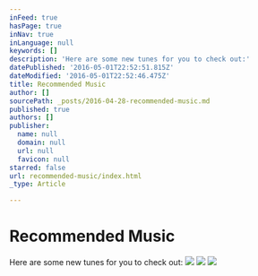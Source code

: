 ```yaml
---
inFeed: true
hasPage: true
inNav: true
inLanguage: null
keywords: []
description: 'Here are some new tunes for you to check out:'
datePublished: '2016-05-01T22:52:51.815Z'
dateModified: '2016-05-01T22:52:46.475Z'
title: Recommended Music
author: []
sourcePath: _posts/2016-04-28-recommended-music.md
published: true
authors: []
publisher:
  name: null
  domain: null
  url: null
  favicon: null
starred: false
url: recommended-music/index.html
_type: Article

---
```

# Recommended Music

Here are some new tunes for you to check out:
![](https://the-grid-user-content.s3-us-west-2.amazonaws.com/542075e7-d1b2-41ae-bc58-df575ef8f478.png)
![](https://the-grid-user-content.s3-us-west-2.amazonaws.com/f34154ee-7682-485c-a704-b722b0050fa0.png)
![](https://the-grid-user-content.s3-us-west-2.amazonaws.com/4f570142-b3cf-409f-9009-7e46518deeaf.png)